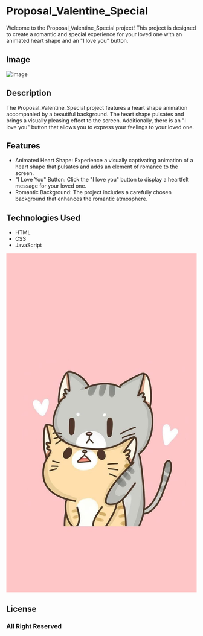 # Proposal_Valentine_Special

Welcome to the Proposal_Valentine_Special project! This project is designed to create a romantic and special experience for your loved one with an animated heart shape and an "I love you" button.

## Image

![image](https://github.com/dpvasani/Proposal_Valentine_Special/assets/109815626/2eeb9a4c-62c5-49f9-a10a-b8c6b743cc37)


## Description

The Proposal_Valentine_Special project features a heart shape animation accompanied by a beautiful background. The heart shape pulsates and brings a visually pleasing effect to the screen. Additionally, there is an "I love you" button that allows you to express your feelings to your loved one.

## Features

- Animated Heart Shape: Experience a visually captivating animation of a heart shape that pulsates and adds an element of romance to the screen.
- "I Love You" Button: Click the "I love you" button to display a heartfelt message for your loved one.
- Romantic Background: The project includes a carefully chosen background that enhances the romantic atmosphere.

## Technologies Used

- HTML
- CSS
- JavaScript

![Description of the image](https://github.com/Veekash2/veekash2.github.io-GoodMorning/blob/main/k.jpg)


## License

### All Right Reserved
